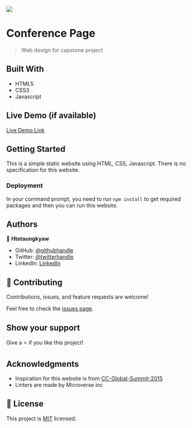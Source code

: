 ![](https://img.shields.io/badge/Microverse-blueviolet)

# Conference Page

> Web design for capstone project


## Built With

- HTML5
- CSS3
- Javascript

## Live Demo (if available)

[Live Demo Link](https://livedemo.com)


## Getting Started

This is a simple static website using HTML, CSS, Javascript. There is no specification for this website.


### Deployment
In your command prompt, you need to run `npm install` to get required packages and then you can run this website.



## Authors

👤 **Htetaungkyaw**

- GitHub: [@githubhandle](https://github.com/Htetaungkyaw71)
- Twitter: [@twitterhandle](https://twitter.com/htetaun91907337)
- LinkedIn: [LinkedIn](https://www.linkedin.com/in/htet-aung-kyaw-9a77271a7/)

## 🤝 Contributing

Contributions, issues, and feature requests are welcome!

Feel free to check the [issues page](https://github.com/Htetaungkyaw71/Conference-Page/issues).

## Show your support

Give a ⭐️ if you like this project!

## Acknowledgments

- Inspiration for this website is from [CC-Global-Summit-2015](https://www.behance.net/gallery/29845175/CC-Global-Summit-2015)
- Linters are made by Microverse inc

## 📝 License

This project is [MIT](./LICENSE) licensed.
